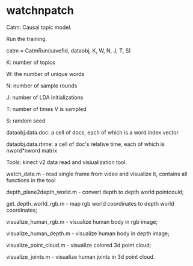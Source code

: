 # watchnpatch

Catm: Causal topic model.

Run the training.

catm = CatmRun(savefid, dataobj, K, W, N, J, T, S)

K: number of topics

W: the number of unique words

N: number of sample rounds

J: number of LDA initializations

T: number of times V is sampled

S: random seed

dataobj.data.doc: a cell of docs, each of which is a word index vector

dataobj.data.rtime: a cell of doc's relative time, each of which is nword*nword matrix

Tools: kinect v2 data read and visiualization tool.

watch_data.m - read single frame from video and visualize it, contains all functions in the tool

depth_plane2depth_world.m - convert depth to depth world pointcould;

get_depth_world_rgb.m - map rgb world coordinates to depth world coordinates;

visualize_human_rgb.m - visualize human body in rgb image;

visualize_human_depth.m - visualize human body in depth image;

visualize_point_cloud.m - visualize colored 3d point cloud;

visualize_joints.m - visualize human joints in 3d point cloud.
